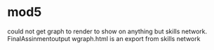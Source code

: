 # mod5
could not get graph to render to show on anything but skills network. 
FinalAssinmentoutput wgraph.html is an export from skills network 

